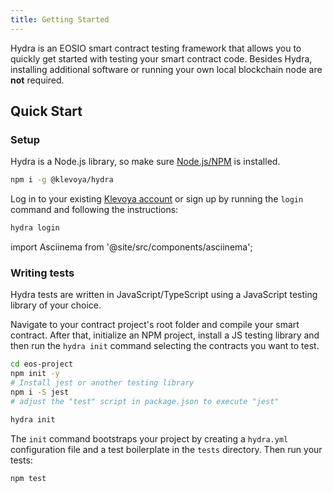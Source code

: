 ```yaml
---
title: Getting Started
---
```


Hydra is an EOSIO smart contract testing framework that allows you to quickly get started with testing your smart contract code.
Besides Hydra, installing additional software or running your own local blockchain node are **not** required. 

## Quick Start

### Setup

Hydra is a Node.js library, so make sure [Node.js/NPM](https://nodejs.org/en/download/) is installed.

```bash
npm i -g @klevoya/hydra
```

Log in to your existing [Klevoya account](https://klevoya.com) or sign up by running the `login` command and following the instructions:

```bash
hydra login
```


import Asciinema from '@site/src/components/asciinema';

<Asciinema id="asciicast-nhP4pvp7hv6L6FFJu4kyUYHzc" src="https://asciinema.org/a/nhP4pvp7hv6L6FFJu4kyUYHzc.js" autoPlay />


### Writing tests

Hydra tests are written in JavaScript/TypeScript using a JavaScript testing library of your choice.

Navigate to your contract project's root folder and compile your smart contract.
After that, initialize an NPM project, install a JS testing library and then run the `hydra init` command selecting the contracts you want to test.

```bash
cd eos-project
npm init -y
# Install jest or another testing library
npm i -S jest
# adjust the "test" script in package.json to execute "jest"

hydra init
```

<Asciinema id="asciicast-u4CCaH93v6Hti0VBP8gErgskT" src="https://asciinema.org/a/u4CCaH93v6Hti0VBP8gErgskT.js"/>

The `init` command bootstraps your project by creating a `hydra.yml` configuration file and a test boilerplate in the `tests` directory.
Then run your tests:

```bash
npm test
```



